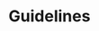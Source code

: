 ---
pid: pt286
title: Guidelines
location_transcription: 
coordinates: "[-75.128665129876, 39.966135271658]"
zipcode: NJ08060
gen_neighborhood: 
neighborhood: 
outside_phl: Mt Holly NJ
age: '33'
age_range: 30-39
instagram: 
image_file_name: pt_286.jpg
proposal_transcription: Picture on other side
topic: Unknown
topic_summary: '0'
type: Other No Form
keywords_other: 
credit: Patriece G.
image_labels: 
twitter: 
facebook: 
permalink: "/monuments/pt286/"
layout: item-page
---